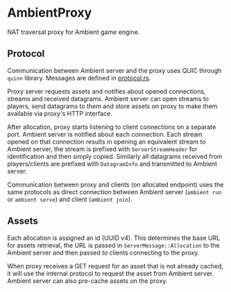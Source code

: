 # AmbientProxy
NAT traversal proxy for Ambient game engine.

## Protocol

Communication between Ambient server and the proxy uses QUIC through `quinn` library. Messages are defined in [protocol.rs](src/protocol.rs).

Proxy server requests assets and notifies about opened connections, streams and received datagrams. Ambient server can open streams to players, send datagrams to them and store assets on proxy to make them available via proxy's HTTP interface.

After allocation, proxy starts listening to client connections on a separate port. Ambient server is notified about each connection. Each stream opened on that connection results in opening an equivalent stream to Ambient server, the stream is prefixed with `ServerStreamHeader` for identification and then simply copied. Similarly all datagrams received from players/clients are prefixed with `DatagramInfo` and transmitted to Ambient server.

Communication between proxy and clients (on allocated endpoint) uses the same protocols as direct connection between Ambient server (`ambient run` or `ambient serve`) and client (`ambient join`).

## Assets

Each allocation is assigned an id (UUID v4). This determines the base URL for assets retrieval, the URL is passed in `ServerMessage::Allocation` to the Ambient server and then passed to clients connecting to the proxy.

When proxy receives a GET request for an asset that is not already cached, it will use the internal protocol to request the asset from Ambient server. Ambient server can also pre-cache assets on the proxy.
